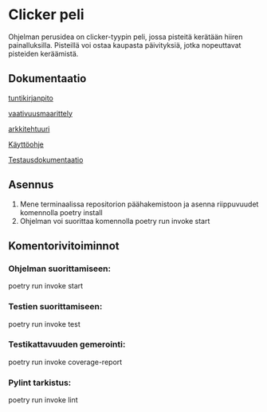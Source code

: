 # Clicker peli
Ohjelman perusidea on clicker-tyypin peli, jossa pisteitä kerätään hiiren painalluksilla. Pisteillä voi ostaa kaupasta päivityksiä,
jotka nopeuttavat pisteiden keräämistä.


## Dokumentaatio
[tuntikirjanpito](https://github.com/qusba/ot-harjoitustyo/blob/master/dokumentaatio/tuntikirjanpito.md)

[vaativuusmaarittely](https://github.com/qusba/ot-harjoitustyo/blob/master/dokumentaatio/vaativuusmaarittely.md)

[arkkitehtuuri](https://github.com/qusba/ot-harjoitustyo/blob/master/dokumentaatio/arkkitehtuuri.md)

[Käyttöohje](https://github.com/qusba/ot-harjoitustyo/blob/master/dokumentaatio/kayttoohje.md)

[Testausdokumentaatio](https://github.com/qusba/ot-harjoitustyo/blob/master/dokumentaatio/testaus.md)

## Asennus
1. Mene terminaalissa repositorion päähakemistoon ja asenna riippuvuudet komennolla poetry install
2. Ohjelman voi suorittaa komennolla poetry run invoke start

## Komentorivitoiminnot

### Ohjelman suorittamiseen: 
poetry run invoke start

### Testien suorittamiseen: 
poetry run invoke test

### Testikattavuuden gemerointi:
poetry run invoke coverage-report

### Pylint tarkistus:
poetry run invoke lint


